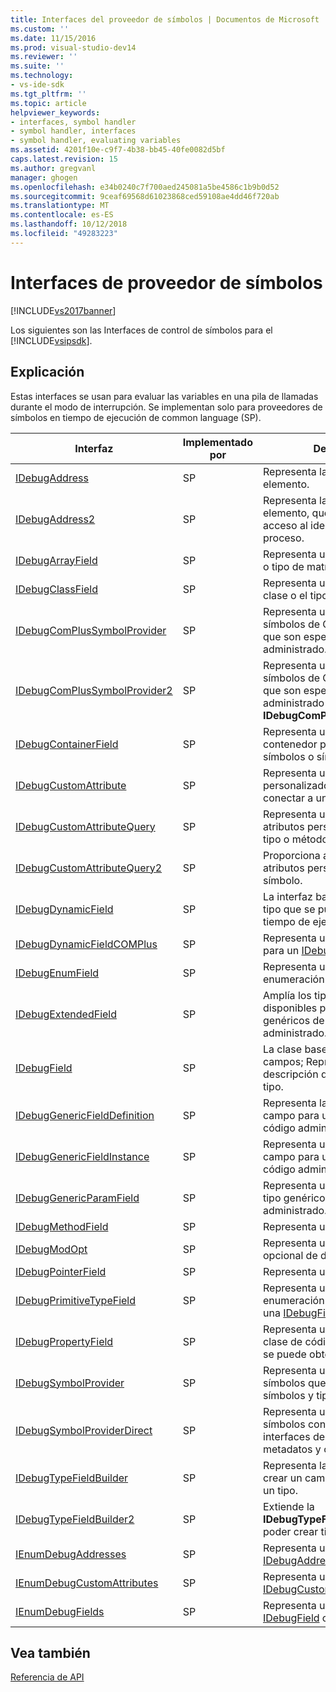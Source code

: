 ```yaml
---
title: Interfaces del proveedor de símbolos | Documentos de Microsoft
ms.custom: ''
ms.date: 11/15/2016
ms.prod: visual-studio-dev14
ms.reviewer: ''
ms.suite: ''
ms.technology:
- vs-ide-sdk
ms.tgt_pltfrm: ''
ms.topic: article
helpviewer_keywords:
- interfaces, symbol handler
- symbol handler, interfaces
- symbol handler, evaluating variables
ms.assetid: 4201f10e-c9f7-4b38-bb45-40fe0082d5bf
caps.latest.revision: 15
ms.author: gregvanl
manager: ghogen
ms.openlocfilehash: e34b0240c7f700aed245081a5be4586c1b9b0d52
ms.sourcegitcommit: 9ceaf69568d61023868ced59108ae4dd46f720ab
ms.translationtype: MT
ms.contentlocale: es-ES
ms.lasthandoff: 10/12/2018
ms.locfileid: "49283223"
---
```

# <a name="symbol-provider-interfaces"></a>Interfaces de proveedor de símbolos
[!INCLUDE[vs2017banner](../../../includes/vs2017banner.md)]

Los siguientes son las Interfaces de control de símbolos para el [!INCLUDE[vsipsdk](../../../includes/vsipsdk-md.md)].  
  
## <a name="discussion"></a>Explicación  
 Estas interfaces se usan para evaluar las variables en una pila de llamadas durante el modo de interrupción. Se implementan solo para proveedores de símbolos en tiempo de ejecución de common language (SP).  
  
|Interfaz|Implementado por|Descripción|  
|---------------|--------------------|-----------------|  
|[IDebugAddress](../../../extensibility/debugger/reference/idebugaddress.md)|SP|Representa la dirección de un elemento.|  
|[IDebugAddress2](../../../extensibility/debugger/reference/idebugaddress2.md)|SP|Representa la dirección de un elemento, que proporciona acceso al identificador de proceso.|  
|[IDebugArrayField](../../../extensibility/debugger/reference/idebugarrayfield.md)|SP|Representa un símbolo de matriz o tipo de matriz.|  
|[IDebugClassField](../../../extensibility/debugger/reference/idebugclassfield.md)|SP|Representa un símbolo de la clase o el tipo de clase.|  
|[IDebugComPlusSymbolProvider](../../../extensibility/debugger/reference/idebugcomplussymbolprovider.md)|SP|Representa un proveedor de símbolos de COM + con métodos que son específicos de código administrado.|  
|[IDebugComPlusSymbolProvider2](../../../extensibility/debugger/reference/idebugcomplussymbolprovider2.md)|SP|Representa un proveedor de símbolos de COM + con métodos que son específicos de código administrado y extiende el **IDebugComPlusSymbolProvider**.|  
|[IDebugContainerField](../../../extensibility/debugger/reference/idebugcontainerfield.md)|SP|Representa un tipo que es un contenedor para otros tipos o los símbolos o símbolos.|  
|[IDebugCustomAttribute](../../../extensibility/debugger/reference/idebugcustomattribute.md)|SP|Representa un atributo personalizado que se puede conectar a un símbolo.|  
|[IDebugCustomAttributeQuery](../../../extensibility/debugger/reference/idebugcustomattributequery.md)|SP|Representa una consulta para los atributos personalizados en un tipo o método.|  
|[IDebugCustomAttributeQuery2](../../../extensibility/debugger/reference/idebugcustomattributequery2.md)|SP|Proporciona acceso a los atributos personalizados en un símbolo.|  
|[IDebugDynamicField](../../../extensibility/debugger/reference/idebugdynamicfield.md)|SP|La interfaz base para cualquier tipo que se puede determinar en tiempo de ejecución.|  
|[IDebugDynamicFieldCOMPlus](../../../extensibility/debugger/reference/idebugdynamicfieldcomplus.md)|SP|Representa un campo dinámico para un [IDebugBinder](../../../extensibility/debugger/reference/idebugbinder.md) objeto.|  
|[IDebugEnumField](../../../extensibility/debugger/reference/idebugenumfield.md)|SP|Representa un tipo de enumeración.|  
|[IDebugExtendedField](../../../extensibility/debugger/reference/idebugextendedfield.md)|SP|Amplía los tipos de campos disponibles para admitir tipos genéricos de código administrado.|  
|[IDebugField](../../../extensibility/debugger/reference/idebugfield.md)|SP|La clase base para todos los campos; Representa una descripción de un símbolo o el tipo.|  
|[IDebugGenericFieldDefinition](../../../extensibility/debugger/reference/idebuggenericfielddefinition.md)|SP|Representa la definición de un campo para un tipo genérico de código administrado.|  
|[IDebugGenericFieldInstance](../../../extensibility/debugger/reference/idebuggenericfieldinstance.md)|SP|Representa una instancia de un campo para un tipo genérico de código administrado.|  
|[IDebugGenericParamField](../../../extensibility/debugger/reference/idebuggenericparamfield.md)|SP|Representa un parámetro para un tipo genérico de código administrado.|  
|[IDebugMethodField](../../../extensibility/debugger/reference/idebugmethodfield.md)|SP|Representa un método.|  
|[IDebugModOpt](../../../extensibility/debugger/reference/idebugmodopt.md)|SP|Representa un modificador opcional de depuración.|  
|[IDebugPointerField](../../../extensibility/debugger/reference/idebugpointerfield.md)|SP|Representa un puntero.|  
|[IDebugPrimitiveTypeField](../../../extensibility/debugger/reference/idebugprimitivetypefield.md)|SP|Representa un valor de enumeración de tipo primitivo de una [IDebugField](../../../extensibility/debugger/reference/idebugfield.md) interfaz.|  
|[IDebugPropertyField](../../../extensibility/debugger/reference/idebugpropertyfield.md)|SP|Representa una propiedad de una clase de código administrado que se puede obtener o establecer.|  
|[IDebugSymbolProvider](../../../extensibility/debugger/reference/idebugsymbolprovider.md)|SP|Representa un proveedor de símbolos que proporciona los símbolos y tipos.|  
|[IDebugSymbolProviderDirect](../../../extensibility/debugger/reference/idebugsymbolproviderdirect.md)|SP|Representa un proveedor de símbolos con acceso directo a las interfaces de símbolos de metadatos y core.|  
|[IDebugTypeFieldBuilder](../../../extensibility/debugger/reference/idebugtypefieldbuilder.md)|SP|Representa la capacidad para crear un campo que representa un tipo.|  
|[IDebugTypeFieldBuilder2](../../../extensibility/debugger/reference/idebugtypefieldbuilder2.md)|SP|Extiende la **IDebugTypeFieldBuilder** para poder crear tipos de matriz.|  
|[IEnumDebugAddresses](../../../extensibility/debugger/reference/ienumdebugaddresses.md)|SP|Representa una colección de [IDebugAddress](../../../extensibility/debugger/reference/idebugaddress.md) objetos.|  
|[IEnumDebugCustomAttributes](../../../extensibility/debugger/reference/ienumdebugcustomattributes.md)|SP|Representa una colección de [IDebugCustomAttribute](../../../extensibility/debugger/reference/idebugcustomattribute.md) objetos.|  
|[IEnumDebugFields](../../../extensibility/debugger/reference/ienumdebugfields.md)|SP|Representa una colección de [IDebugField](../../../extensibility/debugger/reference/idebugfield.md) objetos.|  
  
## <a name="see-also"></a>Vea también  
 [Referencia de API](../../../extensibility/debugger/reference/api-reference-visual-studio-debugging.md)

